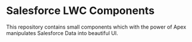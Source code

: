 # Salesforce LWC Components

This repository contains small components which with the power of Apex manipulates Salesforce Data into beautiful UI. 
